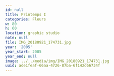 ```yaml
---
id: null
title: Printemps I
categories: Fleurs
w: 80
h: 60
location: graphic studio
note: null
file: IMG_20180921_174731.jpg
year: '2005'
year_start: 2005
year_end: null
image: ../../media/img/IMG_20180921_174731.jpg
uuid: ade1feaf-66aa-4726-87ba-6f142d66734f
---
```



